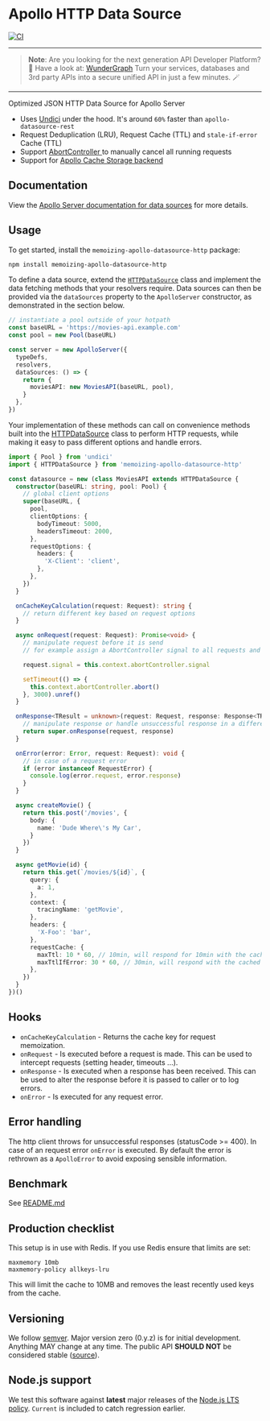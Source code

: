 # Apollo HTTP Data Source

[![CI](https://github.com/tdipadova3rd/apollo-datasource-http/actions/workflows/ci.yml/badge.svg)](https://github.com/tdipadova3rd/apollo-datasource-http/actions/workflows/ci.yml)

---

> **Note**: Are you looking for the next generation API Developer Platform? 🔎 Have a look at: [WunderGraph](https://github.com/wundergraph/wundergraph)
Turn your services, databases and 3rd party APIs into a secure unified API in just a few minutes. 🪄

---

Optimized JSON HTTP Data Source for Apollo Server

- Uses [Undici](https://github.com/nodejs/undici) under the hood. It's around `60%` faster than `apollo-datasource-rest`
- Request Deduplication (LRU), Request Cache (TTL) and `stale-if-error` Cache (TTL)
- Support [AbortController ](https://github.com/mysticatea/abort-controller) to manually cancel all running requests
- Support for [Apollo Cache Storage backend](https://www.apollographql.com/docs/apollo-server/data/data-sources/#using-memcachedredis-as-a-cache-storage-backend)

## Documentation

View the [Apollo Server documentation for data sources](https://www.apollographql.com/docs/apollo-server/features/data-sources/) for more details.

## Usage

To get started, install the `memoizing-apollo-datasource-http` package:

```bash
npm install memoizing-apollo-datasource-http
```

To define a data source, extend the [`HTTPDataSource`](./src/http-data-source.ts) class and implement the data fetching methods that your resolvers require. Data sources can then be provided via the `dataSources` property to the `ApolloServer` constructor, as demonstrated in the section below.

```ts
// instantiate a pool outside of your hotpath
const baseURL = 'https://movies-api.example.com'
const pool = new Pool(baseURL)

const server = new ApolloServer({
  typeDefs,
  resolvers,
  dataSources: () => {
    return {
      moviesAPI: new MoviesAPI(baseURL, pool),
    }
  },
})
```

Your implementation of these methods can call on convenience methods built into the [HTTPDataSource](./src/http-data-source.ts) class to perform HTTP requests, while making it easy to pass different options and handle errors.

```ts
import { Pool } from 'undici'
import { HTTPDataSource } from 'memoizing-apollo-datasource-http'

const datasource = new (class MoviesAPI extends HTTPDataSource {
  constructor(baseURL: string, pool: Pool) {
    // global client options
    super(baseURL, {
      pool,
      clientOptions: {
        bodyTimeout: 5000,
        headersTimeout: 2000,
      },
      requestOptions: {
        headers: {
          'X-Client': 'client',
        },
      },
    })
  }

  onCacheKeyCalculation(request: Request): string {
    // return different key based on request options
  }

  async onRequest(request: Request): Promise<void> {
    // manipulate request before it is send
    // for example assign a AbortController signal to all requests and abort

    request.signal = this.context.abortController.signal

    setTimeout(() => {
      this.context.abortController.abort()
    }, 3000).unref()
  }

  onResponse<TResult = unknown>(request: Request, response: Response<TResult>): Response<TResult> {
    // manipulate response or handle unsuccessful response in a different way
    return super.onResponse(request, response)
  }

  onError(error: Error, request: Request): void {
    // in case of a request error
    if (error instanceof RequestError) {
      console.log(error.request, error.response)
    }
  }

  async createMovie() {
    return this.post('/movies', {
      body: {
        name: 'Dude Where\'s My Car',
      }
    })
  }

  async getMovie(id) {
    return this.get(`/movies/${id}`, {
      query: {
        a: 1,
      },
      context: {
        tracingName: 'getMovie',
      },
      headers: {
        'X-Foo': 'bar',
      },
      requestCache: {
        maxTtl: 10 * 60, // 10min, will respond for 10min with the cached result (updated every 10min)
        maxTtlIfError: 30 * 60, // 30min, will respond with the cached response in case of an error (for further 20min)
      },
    })
  }
})()
```

## Hooks

- `onCacheKeyCalculation` - Returns the cache key for request memoization.
- `onRequest` - Is executed before a request is made. This can be used to intercept requests (setting header, timeouts ...).
- `onResponse` - Is executed when a response has been received. This can be used to alter the response before it is passed to caller or to log errors.
- `onError` - Is executed for any request error.

## Error handling

The http client throws for unsuccessful responses (statusCode >= 400). In case of an request error `onError` is executed. By default the error is rethrown as a `ApolloError` to avoid exposing sensible information.

## Benchmark

See [README.md](benchmarks/README.md)

## Production checklist

This setup is in use with Redis. If you use Redis ensure that limits are set:

```
maxmemory 10mb
maxmemory-policy allkeys-lru
```

This will limit the cache to 10MB and removes the least recently used keys from the cache.

## Versioning

We follow [semver](https://semver.org/). Major version zero (0.y.z) is for initial development. Anything MAY change at any time. The public API **SHOULD NOT** be considered stable ([source](https://semver.org/#spec-item-4)).

## Node.js support

We test this software against **latest** major releases of the [Node.js LTS policy](https://github.com/nodejs/Release). `Current` is included to catch regression earlier.
